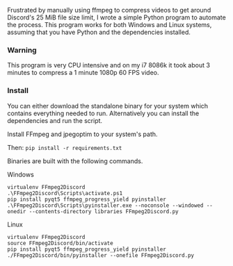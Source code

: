 Frustrated by manually using ffmpeg to compress videos to get around Discord's 25 MiB file size limit, I wrote a simple Python program to automate the process. This program works for both Windows and Linux systems, assuming that you have Python and the dependencies installed.

### Warning
This program is very CPU intensive and on my i7 8086k it took about 3 minutes to compress a 1 minute 1080p 60 FPS video.

### Install

You can either download the standalone binary for your system which contains everything needed to run. Alternatively you can install the dependencies and run the script.

Install FFmpeg and jpegoptim to your system's path.

Then:
`pip install -r requirements.txt`

Binaries are built with the following commands.

Windows
```
virtualenv FFmpeg2Discord
.\FFmpeg2Discord\Scripts\activate.ps1
pip install pyqt5 ffmpeg_progress_yield pyinstaller
.\FFmpeg2Discord\Scripts\pyinstaller.exe --noconsole --windowed --onedir --contents-directory libraries FFmpeg2Discord.py
```
Linux
```
virtualenv FFmpeg2Discord
source FFmpeg2Discord/bin/activate
pip install pyqt5 ffmpeg_progress_yield pyinstaller
./FFmpeg2Discord/bin/pyinstaller --onefile FFmpeg2Discord.py
```
